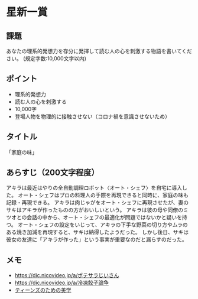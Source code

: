 # 星新一賞

## 課題

あなたの理系的発想力を存分に発揮して読む人の心を刺激する物語を書いてください。 (規定字数:10,000文字以内)

## ポイント

- 理系的発想力
- 読む人の心を刺激する
- 10,000字
- 登場人物を物理的に接触させない（コロナ禍を意識させないため）

## タイトル

「家庭の味」

## あらすじ（200文字程度）

アキラは最近はやりの全自動調理ロボット〈オート・シェフ〉を自宅に導入した。
オート・シェフはプロの料理人の手際を再現できると同時に、家庭の味も記録・再現できる。
アキラは肉じゃがをオート・シェフに再現させたが、妻のサキはアキラが作ったものの方がおいしいという。
アキラは彼の母や同僚のミツオとの会話の中から、オート・シェフの最適化が問題ではないかと疑いを持つ。
オート・シェフの設定をいじって、アキラの下手な野菜の切り方やムラのある焼き加減を再現すると、サキは納得したようだった。
しかし後日、サキは彼女の友達に「アキラが作った」という事実が重要なのだと漏らすのだった。

## メモ

- https://dic.nicovideo.jp/a/ポテサラじいさん
- https://dic.nicovideo.jp/a/冷凍餃子論争
- [ティーンズのための美学](https://chez-nous.typepad.jp/tanukinohirune/2020/08/teens.html)

